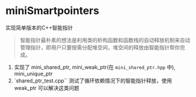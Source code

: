 # miniSmartpointers
实现简单版本的C++智能指针
> 智能指针最朴素的想法是利用类的析构函数和函数栈的自动释放机制来自动管理指针，即用户只要按需分配堆空间，堆空间的释放由智能指针帮你完成。

1. 实现了 mini_shared_ptr, mini_weak_ptr(在 `mini_shared_ptr.hpp` 中), mini_unique_ptr
2. `shared_ptr_test.cpp`` 测试了循环依赖情况下的智能指针释放，使用 weak_ptr 可以解决这类问题